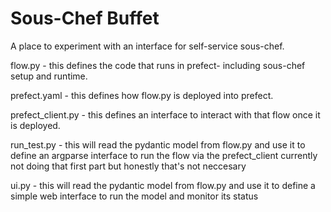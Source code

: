 Sous-Chef Buffet
================

A place to experiment with an interface for self-service sous-chef. 


flow.py 
	- this defines the code that runs in prefect- including sous-chef setup and runtime.

prefect.yaml
	- this defines how flow.py is deployed into prefect.

prefect_client.py
	- this defines an interface to interact with that flow once it is deployed.

run_test.py 
	- this will read the pydantic model from flow.py and use it to define an argparse interface to run the flow via the prefect_client
		currently not doing that first part but honestly that's not neccesary

ui.py
	- this will read the pydantic model from flow.py and use it to define a simple web interface to run the model and monitor its status 
